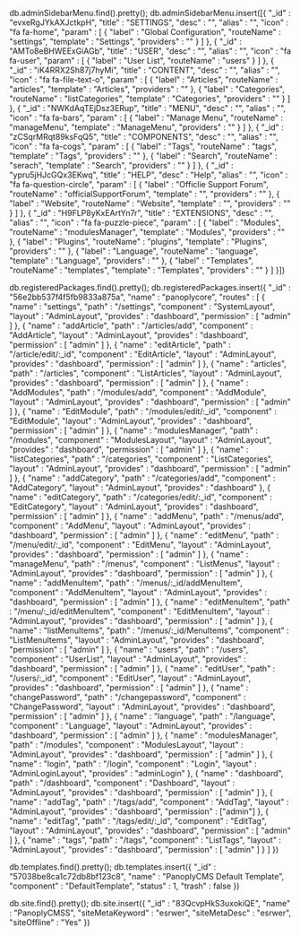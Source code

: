 db.adminSidebarMenu.find().pretty();
db.adminSidebarMenu.insert([{
	"_id" : "evxeRgJYkAXJctkpH",
	"title" : "SETTINGS",
	"desc" : "",
	"alias" : "",
	"icon" : "fa fa-home",
	"param" : [
		{
			"label" : "Global Configuration",
			"routeName" : "settings",
			"template" : "Settings",
			"providers" : ""
		}
	]
},
{
	"_id" : "AMTo8eBHWEExGiAGb",
	"title" : "USER",
	"desc" : "",
	"alias" : "",
	"icon" : "fa fa-user",
	"param" : [
		{
			"label" : "User List",
			"routeName" : "users"
		}
	]
},
{
	"_id" : "iK4RRX2Sh87j7hyMi",
	"title" : "CONTENT",
	"desc" : "",
	"alias" : "",
	"icon" : "fa fa-file-text-o",
	"param" : [
		{
			"label" : "Articles",
			"routeName" : "articles",
			"template" : "Articles",
			"providers" : ""
		},
		{
			"label" : "Categories",
			"routeName" : "listCategories",
			"template" : "Categories",
			"providers" : ""
		}
	]
},
{
	"_id" : "NWKdAqTEjDsz3ERup",
	"title" : "MENU",
	"desc" : "",
	"alias" : "",
	"icon" : "fa fa-bars",
	"param" : [
		{
			"label" : "Manage Menu",
			"routeName" : "manageMenu",
			"template" : "ManageMenu",
			"providers" : ""
		}
	]
},
{
	"_id" : "zCSqrMRqt89ksFqQ5",
	"title" : "COMPONENTS",
	"desc" : "",
	"alias" : "",
	"icon" : "fa fa-cogs",
	"param" : [
		{
			"label" : "Tags",
			"routeName" : "tags",
			"template" : "Tags",
			"providers" : ""
		},
		{
			"label" : "Search",
			"routeName" : "serach",
			"template" : "Search",
			"providers" : ""
		}
	]
},
{
	"_id" : "ypru5jHJcGQx3EKwq",
	"title" : "HELP",
	"desc" : "Help",
	"alias" : "",
	"icon" : "fa fa-question-circle",
	"param" : [
		{
			"label" : "Officlie Support Forum",
			"routeName" : "officialSupportForum",
			"template" : "",
			"providers" : ""
		},
		{
			"label" : "Website",
			"routeName" : "Website",
			"template" : "",
			"providers" : ""
		}
	]
},
{
	"_id" : "H9FLP8yKxEArtYn7r",
	"title" : "EXTENSIONS",
	"desc" : "",
	"alias" : "",
	"icon" : "fa fa-puzzle-piece",
	"param" : [
		{
			"label" : "Modules",
			"routeName" : "modulesManager",
			"template" : "Modules",
			"providers" : ""
		},
		{
			"label" : "Plugins",
			"routeName" : "plugins",
			"template" : "Plugins",
			"providers" : ""
		},
		{
			"label" : "Language",
			"routeName" : "language",
			"template" : "Language",
			"providers" : ""
		},
		{
			"label" : "Templates",
			"routeName" : "templates",
			"template" : "Templates",
			"providers" : ""
		}
	]
}])








db.registeredPackages.find().pretty();
db.registeredPackages.insert({
	"_id" : "56e2bb537f4f5fb9833a875a",
	"name" : "panoplycore",
	"routes" : [
		{
			"name" : "settings",
			"path" : "/settings",
			"component" : "SystemLayout",
			"layout" : "AdminLayout",
			"provides" : "dashboard",
			"permission" : [
				"admin"
			]
		},
		{
			"name" : "addArticle",
			"path" : "/articles/add",
			"component" : "AddArticle",
			"layout" : "AdminLayout",
			"provides" : "dashboard",
			"permission" : [
				"admin"
			]
		},
		{
			"name" : "editArticle",
			"path" : "/article/edit/:_id",
			"component" : "EditArticle",
			"layout" : "AdminLayout",
			"provides" : "dashboard",
			"permission" : [
				"admin"
			]
		},
		{
			"name" : "articles",
			"path" : "/articles",
			"component" : "ListArticles",
			"layout" : "AdminLayout",
			"provides" : "dashboard",
			"permission" : [
				"admin"
			]
		},
		{
			"name" : "AddModules",
			"path" : "/modules/add",
			"component" : "AddModule",
			"layout" : "AdminLayout",
			"provides" : "dashboard",
			"permission" : [
				"admin"
			]
		},
		{
			"name" : "EditModule",
			"path" : "/modules/edit/:_id",
			"component" : "EditModule",
			"layout" : "AdminLayout",
			"provides" : "dashboard",
			"permission" : [
				"admin"
			]
		},
		{
			"name" : "modulesManager",
			"path" : "/modules",
			"component" : "ModulesLayout",
			"layout" : "AdminLayout",
			"provides" : "dashboard",
			"permission" : [
				"admin"
			]
		},
		{
			"name" : "listCategories",
			"path" : "/categories",
			"component" : "ListCategories",
			"layout" : "AdminLayout",
			"provides" : "dashboard",
			"permission" : [
				"admin"
			]
		},
		{
			"name" : "addCategory",
			"path" : "/categories/add",
			"component" : "AddCategory",
			"layout" : "AdminLayout",
			"provides" : "dashboard"
		},
		{
			"name" : "editCategory",
			"path" : "/categories/edit/:_id",
			"component" : "EditCategory",
			"layout" : "AdminLayout",
			"provides" : "dashboard",
			"permission" : [
				"admin"
			]
		},
		{
			"name" : "addMenu",
			"path" : "/menus/add",
			"component" : "AddMenu",
			"layout" : "AdminLayout",
			"provides" : "dashboard",
			"permission" : [
				"admin"
			]
		},
		{
			"name" : "editMenu",
			"path" : "/menu/edit/:_id",
			"component" : "EditMenu",
			"layout" : "AdminLayout",
			"provides" : "dashboard",
			"permission" : [
				"admin"
			]
		},
		{
			"name" : "manageMenu",
			"path" : "/menus",
			"component" : "ListMenus",
			"layout" : "AdminLayout",
			"provides" : "dashboard",
			"permission" : [
				"admin"
			]
		},
		{
			"name" : "addMenuItem",
			"path" : "/menus/:_id/addMenuItem",
			"component" : "AddMenuItem",
			"layout" : "AdminLayout",
			"provides" : "dashboard",
			"permission" : [
				"admin"
			]
		},
		{
			"name" : "editMenuItem",
			"path" : "/menu/:_id/editMenuItem",
			"component" : "EditMenuItem",
			"layout" : "AdminLayout",
			"provides" : "dashboard",
			"permission" : [
				"admin"
			]
		},
		{
			"name" : "listMenuItems",
			"path" : "/menus/:_id/MenuItems",
			"component" : "ListMenuItems",
			"layout" : "AdminLayout",
			"provides" : "dashboard",
			"permission" : [
				"admin"
			]
		},
		{
			"name" : "users",
			"path" : "/users",
			"component" : "UserList",
			"layout" : "AdminLayout",
			"provides" : "dashboard",
			"permission" : [
				"admin"
			]
		},
		{
			"name" : "editUser",
			"path" : "/users/:_id",
			"component" : "EditUser",
			"layout" : "AdminLayout",
			"provides" : "dashboard",
			"permission" : [
				"admin"
			]
		},
		{
			"name" : "changePassword",
			"path" : "/changepassword",
			"component" : "ChangePassword",
			"layout" : "AdminLayout",
			"provides" : "dashboard",
			"permission" : [
				"admin"
			]
		},
		{
			"name" : "language",
			"path" : "/language",
			"component" : "Language",
			"layout" : "AdminLayout",
			"provides" : "dashboard",
			"permission" : [
				"admin"
			]
		},
		{
			"name" : "modulesManager",
			"path" : "/modules",
			"component" : "ModulesLayout",
			"layout" : "AdminLayout",
			"provides" : "dashboard",
			"permission" : [
				"admin"
			]
		},
		{
			"name" : "login",
			"path" : "/login",
			"component" : "Login",
			"layout" : "AdminLoginLayout",
			"provides" : "adminLogin"
		},
		{
			"name" : "dashboard",
			"path" : "/dashboard",
			"component" : "Dashboard",
			"layout" : "AdminLayout",
			"provides" : "dashboard",
			"permission" : [
				"admin"
			]
		},
		{
			"name" : "addTag",
			"path" : "/tags/add",
			"component" : "AddTag",
			"layout" : "AdminLayout",
			"provides" : "dashboard",
			"permission" : ["admin"]
		},
		{ 
			"name" : "editTag",
			"path" : "/tags/edit/:_id",
			"component" : "EditTag", 
			"layout" : "AdminLayout", 
			"provides" : "dashboard", 
			"permission" : [ "admin" ]
		 },
		 { 
		 	"name" : "tags", 
		 	"path" : "/tags", 
		 	"component" : "ListTags", 
		 	"layout" : "AdminLayout", 
		 	"provides" : "dashboard", 
		 	"permission" : [ "admin" ]
		  }
	]
})








db.templates.find().pretty();
db.templates.insert({
	"_id" : "57038be8ca1c72db8bf123c8",
	"name" : "PanoplyCMS Default Template",
	"component" : "DefaultTemplate",
	"status" : 1,
	"trash" : false
})





db.site.find().pretty();
db.site.insert({
	"_id" : "83QcvpHkS3uxokiQE",
	"name" : "PanoplyCMSS",
	"siteMetaKeyword" : "esrwer",
	"siteMetaDesc" : "esrwer",
	"siteOffline" : "Yes"
})